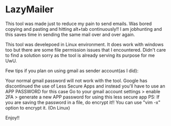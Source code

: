 # LazyMailer


This tool was made just to reduce my pain to send emails. Was bored copying and pasting and hitting alt+tab continuously!! I am jobhunting and this saves time in sending the same mail over and over again. 

This tool was develepoed in Linux environment. It does work with windows too but there are some file permission issues that I encountered.
Didn't care to find a solution sorry as the tool is already serving its purpose for me UwU.

Few tips if you plan on using gmail as sender account(as I did):

Your normal gmail password will not work with the tool.
Google has discontinued the use of Less Secure Apps and instead you'll have to use an APP PASSWORD for this case
Go to your gmail account settings > enable 2FA > generate a new APP password for using this less secure app 
PS: If you are saving the password in a file, do encrypt it!! You can use "vim -x" option to encrypt it. (On Linux)

Enjoy!!




